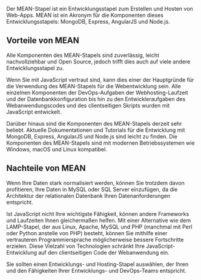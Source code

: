 Der MEAN-Stapel ist ein Entwicklungsstapel zum Erstellen und Hosten von Web-Apps. MEAN ist ein Akronym für die Komponenten dieses Entwicklungsstapels: MongoDB, Express, AngularJS und Node.js.

## <a name="why-would-i-pick-mean"></a>Vorteile von MEAN

Alle Komponenten des MEAN-Stapels sind zuverlässig, leicht nachvollziehbar und Open Source, jedoch trifft dies auch auf viele andere Entwicklungsstapel zu. 

Wenn Sie mit JavaScript vertraut sind, kann dies einer der Hauptgründe für die Verwendung des MEAN-Stapels für die Webentwicklung sein. Alle einzelnen Komponenten der DevOps-Aufgaben der Webhosting-Laufzeit und der Datenbankkonfiguration bis hin zu den Entwickleraufgaben des Webanwendungscodes und des clientseitigen Skripts wurden mit JavaScript entwickelt.

Darüber hinaus sind die Komponenten des MEAN-Stapels derzeit sehr beliebt. Aktuelle Dokumentationen und Tutorials für die Entwicklung mit MongoDB, Express, AngularJS und Node.js sind leicht zu finden. Die Komponenten des MEAN-Stapels sind mit modernen Betriebssystemen wie Windows, macOS und Linux kompatibel. 

## <a name="why-might-mean-not-be-right-for-me"></a>Nachteile von MEAN

Wenn Ihre Daten stark normalisiert werden, können Sie trotzdem davon profitieren, Ihre Daten in MySQL oder SQL Server einzufügen, da die Architektur der relationalen Datenbank Ihren Datenanforderungen entspricht.

Ist JavaScript nicht Ihre wichtigste Fähigkeit, können andere Frameworks und Laufzeiten Ihnen gleichermaßen helfen. Mit einer Alternative wie dem LAMP-Stapel, der aus Linux, Apache, MySQL und PHP (manchmal mit Perl oder Python anstelle von PHP) besteht, können Sie mithilfe einer vertrauteren Programmiersprache möglicherweise bessere Fortschritte erzielen. Diese Vielzahl von Technologien schränkt Ihre JavaScript-Entwicklung auf den clientseitigen Code der Webanwendung ein.

Sie sollten einen Entwicklungs- und Hosting-Stapel auswählen, der Ihren und den Fähigkeiten Ihrer Entwicklungs- und DevOps-Teams entspricht.